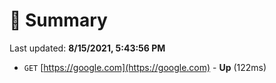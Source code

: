# 📖 Summary
Last updated: **8/15/2021, 5:43:56 PM**

- `GET` [https://google.com](https://google.com) - **Up** (122ms)
